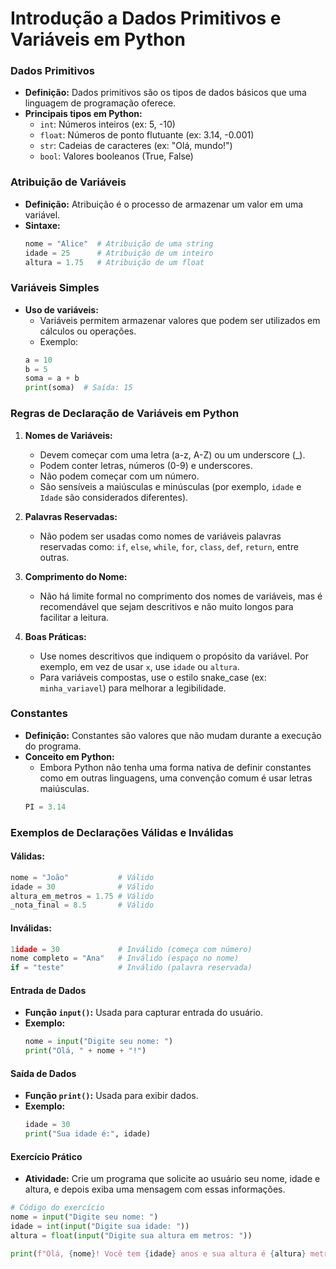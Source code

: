# Introdução a Dados Primitivos e Variáveis em Python

### Dados Primitivos
- **Definição:** Dados primitivos são os tipos de dados básicos que uma linguagem de programação oferece.
- **Principais tipos em Python:**
  - `int`: Números inteiros (ex: 5, -10)
  - `float`: Números de ponto flutuante (ex: 3.14, -0.001)
  - `str`: Cadeias de caracteres (ex: "Olá, mundo!")
  - `bool`: Valores booleanos (True, False)

### Atribuição de Variáveis
- **Definição:** Atribuição é o processo de armazenar um valor em uma variável.
- **Sintaxe:**
  ```python
  nome = "Alice"  # Atribuição de uma string
  idade = 25      # Atribuição de um inteiro
  altura = 1.75   # Atribuição de um float
  ```

### Variáveis Simples
- **Uso de variáveis:**
  - Variáveis permitem armazenar valores que podem ser utilizados em cálculos ou operações.
  - Exemplo:
  ```python
  a = 10
  b = 5
  soma = a + b
  print(soma)  # Saída: 15
  ```
### Regras de Declaração de Variáveis em Python

1. **Nomes de Variáveis:**
   - Devem começar com uma letra (a-z, A-Z) ou um underscore (_).
   - Podem conter letras, números (0-9) e underscores.
   - Não podem começar com um número.
   - São sensíveis a maiúsculas e minúsculas (por exemplo, `idade` e `Idade` são considerados diferentes).

2. **Palavras Reservadas:**
   - Não podem ser usadas como nomes de variáveis palavras reservadas como: `if`, `else`, `while`, `for`, `class`, `def`, `return`, entre outras.

3. **Comprimento do Nome:**
   - Não há limite formal no comprimento dos nomes de variáveis, mas é recomendável que sejam descritivos e não muito longos para facilitar a leitura.

4. **Boas Práticas:**
   - Use nomes descritivos que indiquem o propósito da variável. Por exemplo, em vez de usar `x`, use `idade` ou `altura`.
   - Para variáveis compostas, use o estilo snake_case (ex: `minha_variavel`) para melhorar a legibilidade.
  
### Constantes
- **Definição:** Constantes são valores que não mudam durante a execução do programa.
- **Conceito em Python:**
  - Embora Python não tenha uma forma nativa de definir constantes como em outras linguagens, uma convenção comum é usar letras maiúsculas.
  ```python
  PI = 3.14
  ```

### Exemplos de Declarações Válidas e Inválidas

#### Válidas:
```python
nome = "João"           # Válido
idade = 30              # Válido
altura_em_metros = 1.75 # Válido
_nota_final = 8.5       # Válido
```

#### Inválidas:
```python
1idade = 30             # Inválido (começa com número)
nome completo = "Ana"   # Inválido (espaço no nome)
if = "teste"            # Inválido (palavra reservada)
```

#### Entrada de Dados
- **Função `input()`:** Usada para capturar entrada do usuário.
- **Exemplo:**
  ```python
  nome = input("Digite seu nome: ")
  print("Olá, " + nome + "!")
  ```

#### Saída de Dados
- **Função `print()`:** Usada para exibir dados.
- **Exemplo:**
  ```python
  idade = 30
  print("Sua idade é:", idade)
  ```

#### Exercício Prático
- **Atividade:** Crie um programa que solicite ao usuário seu nome, idade e altura, e depois exiba uma mensagem com essas informações.
  
```python
# Código do exercício
nome = input("Digite seu nome: ")
idade = int(input("Digite sua idade: "))
altura = float(input("Digite sua altura em metros: "))

print(f"Olá, {nome}! Você tem {idade} anos e sua altura é {altura} metros.")
```
